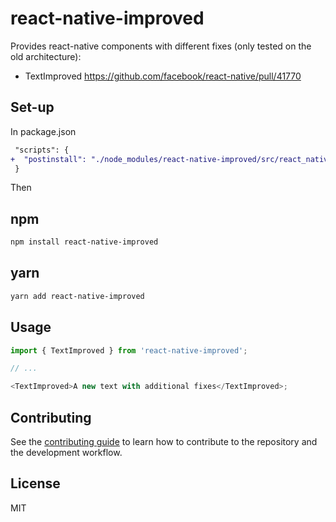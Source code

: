 # react-native-improved

Provides react-native components with different fixes (only tested on the old architecture):

- TextImproved https://github.com/facebook/react-native/pull/41770

## Set-up

In package.json

```diff
 "scripts": {
+  "postinstall": "./node_modules/react-native-improved/src/react_native_renderer_patch.sh"
 }
```

Then

## npm

```sh
npm install react-native-improved
```

## yarn

```sh
yarn add react-native-improved
```

## Usage

```js
import { TextImproved } from 'react-native-improved';

// ...

<TextImproved>A new text with additional fixes</TextImproved>;
```

## Contributing

See the [contributing guide](CONTRIBUTING.md) to learn how to contribute to the repository and the development workflow.

## License

MIT
